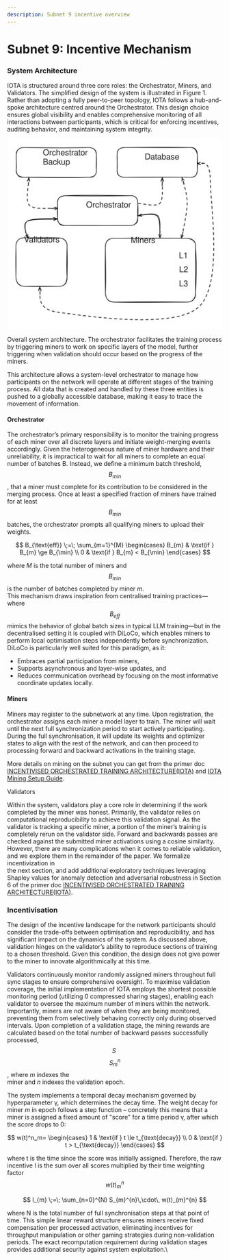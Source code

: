 ```yaml
---
description: Subnet 9 incentive overview
---
```


# Subnet 9: Incentive Mechanism

### System Architecture

IOTA is structured around three core roles: the Orchestrator, Miners, and Validators. The simplified design of the system is illustrated in Figure 1. Rather than adopting a fully peer-to-peer topology, IOTA follows a hub-and-spoke architecture centred around the Orchestrator. This design choice ensures global visibility and enables comprehensive monitoring of all interactions between participants, which is critical for enforcing incentives, auditing behavior, and maintaining system integrity.

<img src="../../.gitbook/assets/file.excalidraw.svg" alt="Figure 1: Overall system architecture" class="gitbook-drawing">

Overall system architecture. The orchestrator facilitates the training process by triggering miners to work on specific layers of the model, further triggering when validation should occur based on the progress of the miners.

This architecture allows a system-level orchestrator to manage how participants on the network will operate at different stages of the training process. All data that is created and handled by these three entities is pushed to a globally accessible database, making it easy to trace the movement of information.

#### Orchestrator

The orchestrator’s primary responsibility is to monitor the training progress of each miner over all discrete layers and initiate weight-merging events accordingly. Given the heterogeneous nature of miner hardware and their unreliability, it is impractical to wait for all miners to complete an equal number of batches B. Instead, we define a minimum batch threshold, $$B_{min}$$, that a miner must complete for its contribution to be considered in the merging process. Once at least a specified fraction of miners have trained for at least $$B_{min}$$ batches, the orchestrator prompts all qualifying miners to upload their weights.

$$
B_{\text{eff}}
   \;=\;
   \sum_{m=1}^{M}
   \begin{cases}
      B_{m} & \text{if } B_{m} \ge B_{\min} \\
      0     & \text{if } B_{m} <  B_{\min}
   \end{cases}
$$

where _M_ is the total number of miners and $$B_{min}$$ is the number of batches completed by miner _m_.\
This mechanism draws inspiration from centralised training practices—where $$B_{eff}$$ mimics the behavior of global batch sizes in typical LLM training—but in the decentralised setting it is coupled with DiLoCo, which enables miners to perform local optimisation steps independently before synchronization. DiLoCo is particularly well suited for this paradigm, as it:

* Embraces partial participation from miners,
* Supports asynchronous and layer-wise updates, and
* Reduces communication overhead by focusing on the most informative coordinate updates locally.

#### Miners

Miners may register to the subnetwork at any time. Upon registration, the orchestrator assigns each miner a model layer to train. The miner will wait until the next full synchronization period to start actively participating. During the full synchronisation, it will update its weights and optimizer states to align with the rest of the network, and can then proceed to processing forward and backward activations in the training stage.

More details on mining on the subnet you can get from the primer doc [INCENTIVISED ORCHESTRATED TRAINING ARCHITECTURE(IOTA)](https://www.macrocosmos.ai/research/iota_primer.pdf) and [IOTA Mining Setup Guide](https://docs.macrocosmos.ai/subnets/subnet-9-pre-training/subnet-9-iota-mining-setup-guide).

Validators

Within the system, validators play a core role in determining if the work completed by the miner was honest. Primarily, the validator relies on computational reproducibility to achieve this validation signal. As the validator is tracking a specific miner, a portion of the miner’s training is completely rerun on the validator side. Forward and backwards passes are checked against the submitted miner activations using a cosine similarity. However, there are many complications when it comes to reliable validation, and we explore them in the remainder of the paper. We formalize incentivization in\
the next section, and add additional exploratory techniques leveraging Shapley values for anomaly detection and adversarial robustness in Section 6 of the primer doc [INCENTIVISED ORCHESTRATED TRAINING ARCHITECTURE(IOTA)](https://www.macrocosmos.ai/research/iota_primer.pdf).

### Incentivisation

The design of the incentive landscape for the network participants should consider the trade-offs between optimisation and reproducibility, and has significant impact on the dynamics of the system. As discussed above, validation hinges on the validator’s ability to reproduce sections of training to a chosen threshold. Given this condition, the design does not give power to the miner to innovate algorithmically at this time.

Validators continuously monitor randomly assigned miners throughout full sync stages to ensure comprehensive oversight. To maximise validation coverage, the initial implementation of IOTA employs the shortest possible monitoring period (utilizing 0 compressed sharing stages), enabling each validator to oversee the maximum number of miners within the network. Importantly, miners are not aware of when they are being monitored, preventing them from selectively behaving correctly only during observed intervals. Upon completion of a validation stage, the mining rewards are calculated based on the total number of backward passes successfully processed, $$S~$$$$S^n_m$$, where _m_ indexes the\
miner and _n_ indexes the validation epoch.

The system implements a temporal decay mechanism governed by hyperparameter γ, which determines the decay time. The weight decay for miner _m_ in epoch follows a step function – concretely this means that a miner is assigned a fixed amount of "score" for a time period γ, after which the score drops to 0:

$$
w(t)^n_m=
\begin{cases}
  1 & \text{if } t \le t_{\text{decay}} \\
  0 & \text{if } t >  t_{\text{decay}}
\end{cases}
$$

where t is the time since the score was initially assigned. Therefore, the raw incentive I is the sum over all scores multiplied by their time weighting factor $$w(t)^n_m$$

$$
I_{m} \;=\; \sum_{n=0}^{N} S_{m}^{n}\,\cdot\, w(t)_{m}^{n}
$$

where N is the total number of full synchronisation steps at that point of time. This simple linear reward structure ensures miners receive fixed compensation per processed activation, eliminating incentives for throughput manipulation or other gaming strategies during non-validation periods. The exact recomputation requirement during validation stages provides additional security against system exploitation.\
